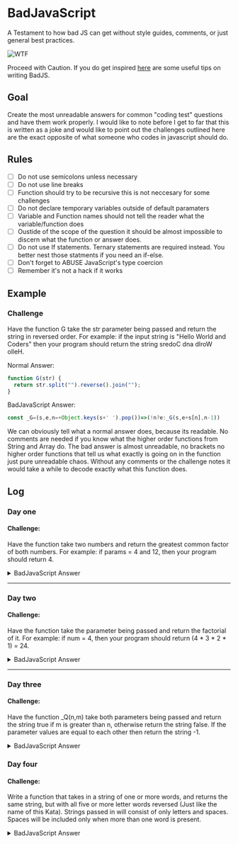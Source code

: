 # BadJavaScript
A Testament to how bad JS can get without style guides, comments, or just general best practices.

![WTF](https://media.tenor.com/images/88d97fbeb4a01f923012b103417f7cb1/tenor.gif)

Proceed with Caution. If you do get inspired [here](https://github.com/StevenDixonDev/BadJavaScript/blob/master/Tips.md) are some useful tips on writing BadJS. 

## Goal

Create the most unreadable answers for common "coding test" questions and have them work properly. I would like to note before I get to far that this is written as a joke and would like to point out the challenges outlined here are the exact opposite of what someone who codes in javascript should do.


## Rules

- [ ] Do not use semicolons unless necessary
- [ ] Do not use line breaks
- [ ] Function should try to be recursive this is not neccesary for some challenges
- [ ] Do not declare temporary variables outside of default paramaters
- [ ] Variable and Function names should not tell the reader what the variable/function does
- [ ] Oustide of the scope of the question it should be almost impossible to discern what the function or answer does.
- [ ] Do not use If statements. Ternary statements are required instead. You better nest those statments if you need an if-else.
- [ ] Don't forget to ABUSE JavaScript's type coercion
- [ ] Remember it's not a hack if it works

## Example

### Challenge

Have the function G take the str parameter being passed and return the string in reversed order. For example: if the input string is "Hello World and Coders" then your program should return the string sredoC dna dlroW olleH. 

Normal Answer:

``` JavaScript
function G(str) {  
  return str.split("").reverse().join("");       
}
```
BadJavaScript Answer:

``` JavaScript
const _G=(s,e,n=+Object.keys(s+' ').pop())=>(!n?e:_G(s,e+s[n],n-1))
```

We can obviously tell what a normal answer does, because its readable. No comments are needed if you know what the higher order functions from String and Array do. The bad answer is almost unreadable, no brackets no higher order functions that tell us what exactly is going on in the function just pure unreadable chaos. Without any comments or the challenge notes it would take a while to decode exactly what this function does.

## Log

### Day one 

#### Challenge:

Have the function take two numbers and return the greatest common factor of both numbers. For example: if params = 4 and 12, then your program should return 4. 

<details>
<summary>BadJavaScript Answer</summary>
<br>
  
```Javascript
  const _U=(a,b,f=+(a<b?a:b))=>(!((!(+a%f))&&!(+b%f))?_U(b,a,f-1):f)
```
</details>

---

### Day two

#### Challenge:

Have the function take the parameter being passed and return the factorial of it. For example: if num = 4, then your program should return (4 * 3 * 2 * 1) = 24. 

<details>
<summary>BadJavaScript Answer</summary>
<br>
  
```Javascript
  const _F=((n, g=1)=>!n?g:_F(n-1, g*n))  
```

</details>

---

### Day three

#### Challenge:

Have the function _Q(n,m) take both parameters being passed and return the string true if m is greater than n, otherwise return the string false. If the parameter values are equal to each other then return the string -1. 

<details>
<summary>BadJavaScript Answer</summary>
<br>
  
```Javascript
  const _Q=(n,m)=>(m>n?!!+m>n:!n-m?-1:!!+m>n)+''  
```
</details>

### Day four

#### Challenge:

Write a function that takes in a string of one or more words, and returns the same string, but with all five or more letter words reversed (Just like the name of this Kata). Strings passed in will consist of only letters and spaces. Spaces will be included only when more than one word is present.

<details>
<summary>BadJavaScript Answer</summary>
<br>
  
```Javascript
const _Z = (a,b=a.match(/\w+/g),i=0,f="")=>(!(i-(Object.keys(b).pop()+1))?f:_H(a,b,i+1,f+' '+(!!b[i].lastIndexOf("")-5?[...b[i]].reduce((h,m)=>(h+h+m),""):b[i])))  
```

</details>


